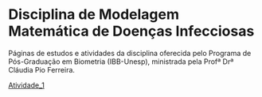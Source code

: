 # Disciplina de Modelagem Matemática de Doenças Infecciosas

Páginas de estudos e atividades da disciplina oferecida pelo Programa de Pós-Graduação em Biometria (IBB-Unesp), ministrada pela Profª Drª Cláudia Pio Ferreira.

[Atividade_1](https://g-rodrigues2.github.io/mod_mat_doencas_infecciosas/Atividade_1/Atividade_1.html)
